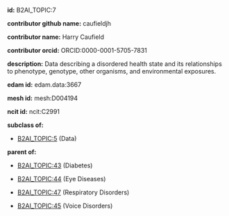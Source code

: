 **id:** B2AI_TOPIC:7

**contributor github name:** caufieldjh

**contributor name:** Harry Caufield

**contributor orcid:** ORCID:0000-0001-5705-7831

**description:** Data describing a disordered health state and its relationships to phenotype, genotype, other organisms, and environmental exposures.

**edam id:** edam.data:3667

**mesh id:** mesh:D004194

**ncit id:** ncit:C2991

**subclass of:**

- [B2AI_TOPIC:5](../topics/Data.markdown) (Data)

**parent of:**

- [B2AI_TOPIC:43](../topics/Diabetes.markdown) (Diabetes)

- [B2AI_TOPIC:44](../topics/EyeDiseases.markdown) (Eye Diseases)

- [B2AI_TOPIC:47](../topics/RespiratoryDisorders.markdown) (Respiratory Disorders)

- [B2AI_TOPIC:45](../topics/VoiceDisorders.markdown) (Voice Disorders)
